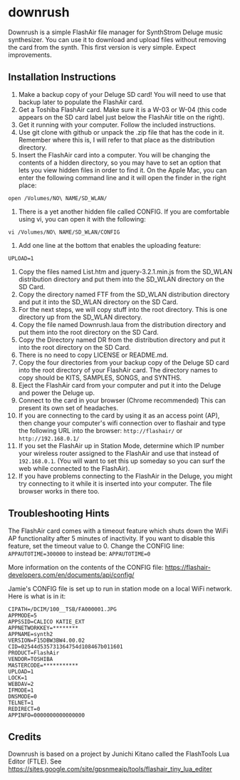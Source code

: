 # downrush
Downrush is a simple FlashAir file manager for SynthStrom Deluge music synthesizer. You can use it to download and upload files without removing the card from the synth. This first version is very simple. Expect improvements.

## Installation Instructions
1. Make a backup copy of your Deluge SD card! You will need to use that backup later to populate the FlashAir card.
1. Get a Toshiba FlashAir card. Make sure it is a  W-03 or W-04 (this code appears on the SD card label just below the FlashAir title on the right).
1. Get it running with your computer. Follow the included instructions.
1. Use git clone with github or unpack the .zip file that has the code in it. Remember where this is, I will refer to that place as the distribution directory.
1. Insert the FlashAir card into a computer. You will be changing the contents of a hidden directory, so you may have
to set an option that lets you view hidden files in order to find it. On the Apple Mac, you can enter the following command
line and it will open the finder in the right place:
```
open /Volumes/NO\ NAME/SD_WLAN/
```
1. There is a yet another hidden file called CONFIG. If you are comfortable using vi, you can open it with the following:
```
vi /Volumes/NO\ NAME/SD_WLAN/CONFIG
```
1. Add one line at the bottom that enables the uploading feature:
```
UPLOAD=1
```

1. Copy the files named List.htm and jquery-3.2.1.min.js from the SD_WLAN distribution directory and put them into the SD_WLAN directory on the SD Card.
1. Copy the directory named FTF from the SD_WLAN distribution directory and put it into the SD_WLAN directory on the SD Card.
1. For the next steps, we will copy stuff into the root directory. This is one directory up from the SD_WLAN directory. 
1. Copy the file named Downrush.laua from  the distribution directory and put them into the root directory on the SD Card.
1. Copy the Directory named DR from the distribution directory and put it into the root directory on the SD Card.
1. There is no need to copy LICENSE or README.md.
1. Copy the four directories from your backup copy of the Deluge SD card into the root directory of your FlashAir card. The directory names to copy should be KITS, SAMPLES, SONGS, and SYNTHS.
1. Eject the FlashAir card from your computer and put it into the Deluge and power the Deluge up.
1. Connect to the card in your browser (Chrome recommended) This can present its own set of headaches.
  1. If you are connecting to the card by using it as an access point (AP), then change your computer's wifi
  connection over to flashair and type the following URL into the browser: `http://flashair/` or `http://192.168.0.1/`
  2. If you set the FlashAir up in Station Mode, determine which IP number your wireless router assigned to the FlashAir and use that instead of `192.168.0.1`. (You will want to set this up someday so you can surf the web while connected to the FlashAir).
  3. If you have problems connecting to the FlashAir in the Deluge, you might try connecting to it while it is inserted into your computer. The file browser works in there too.

## Troubleshooting Hints

The FlashAir card comes with a timeout feature which shuts down the WiFi AP functionality after 5 minutes of inactivity. If you want to disable this feature, set the timeout value to 0.
Change the CONFIG line: `APPAUTOTIME=300000` to instead be: `APPAUTOTIME=0` 

More information on the contents of the CONFIG file:
https://flashair-developers.com/en/documents/api/config/


Jamie's CONFIG file is set up to run in station mode on a local WiFi network. Here is what is in it:

```
CIPATH=/DCIM/100__TSB/FA000001.JPG
APPMODE=5
APPSSID=CALICO KATIE_EXT
APPNETWORKKEY=********
APPNAME=synth2
VERSION=F15DBW3BW4.00.02
CID=02544d535731364754d108467b011601
PRODUCT=FlashAir
VENDOR=TOSHIBA
MASTERCODE=***********
UPLOAD=1
LOCK=1
WEBDAV=2
IFMODE=1
DNSMODE=0
TELNET=1
REDIRECT=0
APPINFO=0000000000000000
```
## Credits

Downrush is based on a project by Junichi Kitano called the FlashTools Lua Editor (FTLE). See https://sites.google.com/site/gpsnmeajp/tools/flashair_tiny_lua_editer
